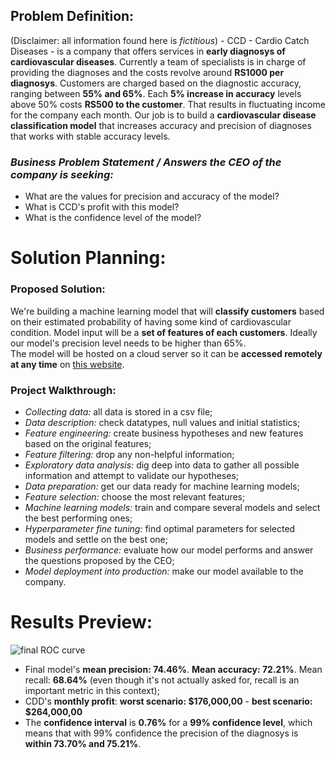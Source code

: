  ## **Problem Definition:**

(Disclaimer: all information found here is _fictitious_) - CCD - Cardio Catch Diseases - is a company that offers services in **early diagnosys of cardiovascular diseases**. Currently a team of specialists is in charge of providing the diagnoses and the costs revolve around **RS1000 per diagnosys**. Customers are charged based on the diagnostic accuracy, ranging between **55% and 65%**. Each **5% increase in accuracy** levels above 50% costs **RS500 to the customer**. That results in fluctuating income for the company each month. Our job is to build a **cardiovascular disease classification model** that increases accuracy and precision of diagnoses that works with stable accuracy levels. 

### **_Business Problem Statement / Answers the CEO of the company is seeking:_**
- What are the values for precision and accuracy of the model?
- What is CCD's profit with this model?
- What is the confidence level of the model?

# **Solution Planning:**

### **Proposed Solution:** 
We're building a machine learning model that will **classify customers** based on their estimated probability of having some kind of cardiovascular condition. Model input will be a **set of features of each customers**. Ideally our model's precision level needs to be higher than 65%.  <br>
The model will be hosted on a cloud server so it can be **accessed remotely at any time** on [this website](https://fresmini-cardio.herokuapp.com/).

### **Project Walkthrough:**
- _Collecting data:_ all data is stored in a csv file;
- _Data description:_ check datatypes, null values and initial statistics;
- _Feature engineering:_ create business hypotheses and new features based on the original features;
- _Feature filtering:_ drop any non-helpful information;
- _Exploratory data analysis:_ dig deep into data to gather all possible information and attempt to validate our hypotheses;
- _Data preparation:_ get our data ready for machine learning models;
- _Feature selection:_ choose the most relevant features;
- _Machine learning models:_ train and compare several models and select the best performing ones;
- _Hyperparameter fine tuning:_ find optimal parameters for selected models and settle on the best one;
- _Business performance:_ evaluate how our model performs and answer the questions proposed by the CEO;
- _Model deployment into production:_ make our model available to the company.

# **Results Preview:**

![final ROC curve](https://user-images.githubusercontent.com/76906524/139515247-26e3ead6-ea77-4d59-850d-81ad52e6229a.png)

- Final model's **mean precision: 74.46%**. **Mean accuracy: 72.21%**. Mean recall: **68.64%** (even though it's not actually asked for, recall is an important metric in this context);
- CDD's **monthly profit**: **worst scenario: $176,000,00** - **best scenario: $264,000,00**
- The **confidence interval** is **0.76%** for a **99% confidence level**, which means that with 99% confidence the precision of the diagnosys is **within 73.70% and 75.21%**.

